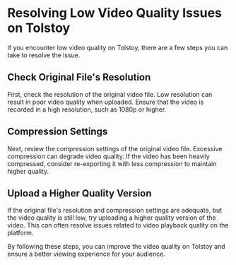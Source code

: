 # Resolving Low Video Quality Issues on Tolstoy

If you encounter low video quality on Tolstoy, there are a few steps you can take to resolve the issue. 

## Check Original File's Resolution

First, check the resolution of the original video file. Low resolution can result in poor video quality when uploaded. Ensure that the video is recorded in a high resolution, such as 1080p or higher.

## Compression Settings

Next, review the compression settings of the original video file. Excessive compression can degrade video quality. If the video has been heavily compressed, consider re-exporting it with less compression to maintain higher quality.

## Upload a Higher Quality Version

If the original file's resolution and compression settings are adequate, but the video quality is still low, try uploading a higher quality version of the video. This can often resolve issues related to video playback quality on the platform.

By following these steps, you can improve the video quality on Tolstoy and ensure a better viewing experience for your audience.